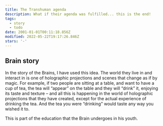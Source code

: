 ```yaml
---
title: The Transhuman agenda
description: What if their agenda was fulfilled... this is the end!
tags:
  - story
  - todo
date: 2001-01-01T00:11:18.856Z
modified: 2022-05-22T19:17:26.846Z
stars: '-'
---
```


## Brain story

In the story of the Brains, I have used this idea. The world they live in and interact in is one of holographic projections and scenes that change as if by magic. For example, if two people are sitting at a table, and want to have a cup of tea, the tea will “appear” on the table and they will “drink” it, enjoying its taste and texture – and all this is happening in the world of holographic projections that they have created, except for the actual experience of drinking the tea. And the tea you were “drinking” would taste any way you wished it to.

This is part of the education that the Brain undergoes in his youth.
